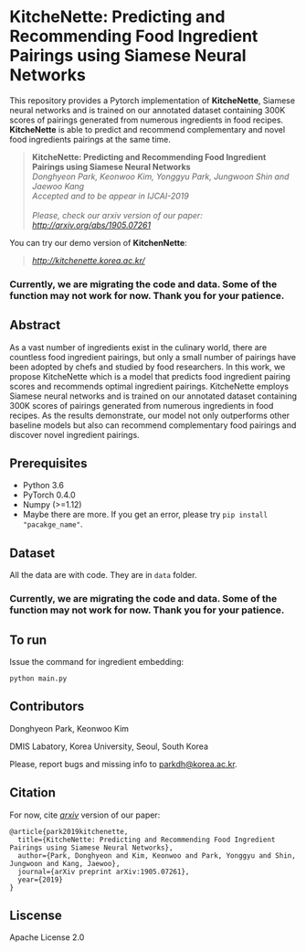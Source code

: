 # KitcheNette: Predicting and Recommending Food Ingredient Pairings using Siamese Neural Networks
This repository provides a Pytorch implementation of **KitcheNette**, Siamese neural networks and is trained on our annotated dataset containing 300K scores of pairings generated from numerous ingredients in food recipes. **KitcheNette** is able to predict and recommend complementary and novel food ingredients pairings at the same time.

> **KitcheNette: Predicting and Recommending Food Ingredient Pairings using Siamese Neural Networks** <br>
> *Donghyeon Park, Keonwoo Kim, Yonggyu Park, Jungwoon Shin and Jaewoo Kang* <br>
> *Accepted and to be appear in IJCAI-2019* <br><br>
> *Please, check our arxiv version of our paper:* <br>
> *http://arxiv.org/abs/1905.07261*

You can try our demo version of **KitchenNette**:
> *http://kitchenette.korea.ac.kr/*

### Currently, we are migrating the code and data. Some of the function may not work for now. Thank you for your patience.

## Abstract
As a vast number of ingredients exist in the culinary world, there are countless food ingredient pairings, but only a small number of pairings have been adopted by chefs and studied by food researchers. In this work, we propose KitcheNette which is a model that predicts food ingredient pairing scores and recommends optimal ingredient pairings. KitcheNette employs Siamese neural networks and is trained on our annotated dataset containing 300K scores of pairings generated from numerous ingredients in food recipes. As the results demonstrate, our model not only outperforms other baseline models but also can recommend complementary food pairings and discover novel ingredient pairings.

## Prerequisites
- Python 3.6
- PyTorch 0.4.0
- Numpy (>=1.12)
- Maybe there are more. If you get an error, please try `pip install "pacakge_name"`.

## Dataset
All the data are with code. They are in `data` folder.

### Currently, we are migrating the code and data. Some of the function may not work for now. Thank you for your patience.

## To run
Issue the command for ingredient embedding:
```
python main.py
```

## Contributors
Donghyeon Park, Keonwoo Kim

DMIS Labatory, Korea University, Seoul, South Korea

Please, report bugs and missing info to parkdh@korea.ac.kr.

## Citation

For now, cite *[arxiv](http://arxiv.org/abs/1905.07261)* version of our paper:

```
@article{park2019kitchenette,
  title={KitcheNette: Predicting and Recommending Food Ingredient Pairings using Siamese Neural Networks},
  author={Park, Donghyeon and Kim, Keonwoo and Park, Yonggyu and Shin, Jungwoon and Kang, Jaewoo},
  journal={arXiv preprint arXiv:1905.07261},
  year={2019}
}
```

## Liscense
Apache License 2.0
